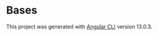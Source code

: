 # Bases

This project was generated with [Angular CLI](https://github.com/angular/angular-cli) version 13.0.3.
